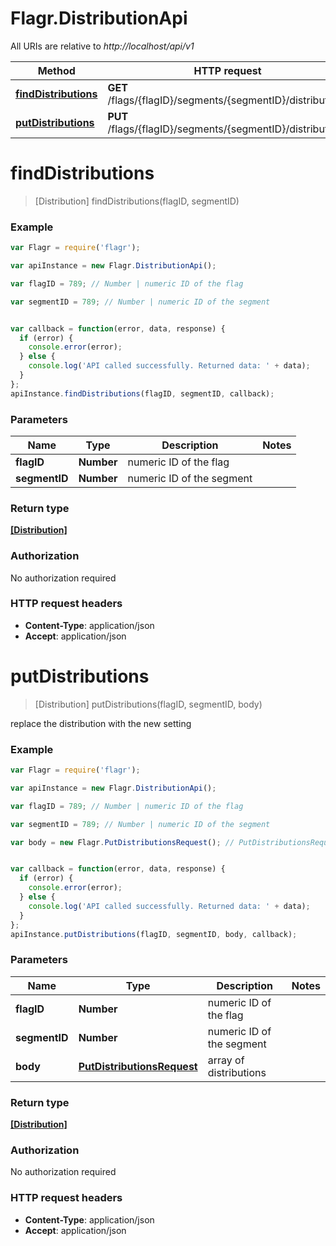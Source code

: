 # Flagr.DistributionApi

All URIs are relative to *http://localhost/api/v1*

Method | HTTP request | Description
------------- | ------------- | -------------
[**findDistributions**](DistributionApi.md#findDistributions) | **GET** /flags/{flagID}/segments/{segmentID}/distributions | 
[**putDistributions**](DistributionApi.md#putDistributions) | **PUT** /flags/{flagID}/segments/{segmentID}/distributions | 


<a name="findDistributions"></a>
# **findDistributions**
> [Distribution] findDistributions(flagID, segmentID)



### Example
```javascript
var Flagr = require('flagr');

var apiInstance = new Flagr.DistributionApi();

var flagID = 789; // Number | numeric ID of the flag

var segmentID = 789; // Number | numeric ID of the segment


var callback = function(error, data, response) {
  if (error) {
    console.error(error);
  } else {
    console.log('API called successfully. Returned data: ' + data);
  }
};
apiInstance.findDistributions(flagID, segmentID, callback);
```

### Parameters

Name | Type | Description  | Notes
------------- | ------------- | ------------- | -------------
 **flagID** | **Number**| numeric ID of the flag | 
 **segmentID** | **Number**| numeric ID of the segment | 

### Return type

[**[Distribution]**](Distribution.md)

### Authorization

No authorization required

### HTTP request headers

 - **Content-Type**: application/json
 - **Accept**: application/json

<a name="putDistributions"></a>
# **putDistributions**
> [Distribution] putDistributions(flagID, segmentID, body)



replace the distribution with the new setting

### Example
```javascript
var Flagr = require('flagr');

var apiInstance = new Flagr.DistributionApi();

var flagID = 789; // Number | numeric ID of the flag

var segmentID = 789; // Number | numeric ID of the segment

var body = new Flagr.PutDistributionsRequest(); // PutDistributionsRequest | array of distributions


var callback = function(error, data, response) {
  if (error) {
    console.error(error);
  } else {
    console.log('API called successfully. Returned data: ' + data);
  }
};
apiInstance.putDistributions(flagID, segmentID, body, callback);
```

### Parameters

Name | Type | Description  | Notes
------------- | ------------- | ------------- | -------------
 **flagID** | **Number**| numeric ID of the flag | 
 **segmentID** | **Number**| numeric ID of the segment | 
 **body** | [**PutDistributionsRequest**](PutDistributionsRequest.md)| array of distributions | 

### Return type

[**[Distribution]**](Distribution.md)

### Authorization

No authorization required

### HTTP request headers

 - **Content-Type**: application/json
 - **Accept**: application/json

